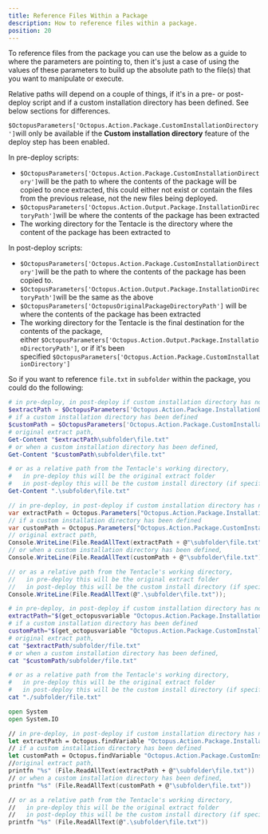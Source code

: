 ```yaml
---
title: Reference Files Within a Package
description: How to reference files within a package.
position: 20
---
```


To reference files from the package you can use the below as a guide to where the parameters are pointing to, then it's just a case of using the values of these parameters to build up the absolute path to the file(s) that you want to manipulate or execute.

Relative paths will depend on a couple of things, if it's in a pre- or post-deploy script and if a custom installation directory has been defined. See below sections for differences.

`$OctopusParameters['Octopus.Action.Package.CustomInstallationDirectory']`will only be available if the **Custom installation directory** feature of the deploy step has been enabled.

In pre-deploy scripts:

- `$OctopusParameters['Octopus.Action.Package.CustomInstallationDirectory']`will be the path to where the contents of the package will be copied to once extracted, this could either not exist or contain the files from the previous release, not the new files being deployed.
- `$OctopusParameters['Octopus.Action.Output.Package.InstallationDirectoryPath']`will be where the contents of the package has been extracted
- The working directory for the Tentacle is the directory where the content of the package has been extracted to

In post-deploy scripts:

- `$OctopusParameters['Octopus.Action.Package.CustomInstallationDirectory']`will be the path to where the contents of the package has been copied to.
- `$OctopusParameters['Octopus.Action.Output.Package.InstallationDirectoryPath']`will be the same as the above
- `$OctopusParameters['OctopusOriginalPackageDirectoryPath']` will be where the contents of the package has been extracted
- The working directory for the Tentacle is the final destination for the contents of the package, either `$OctopusParameters['Octopus.Action.Output.Package.InstallationDirectoryPath']`, or if it's been specified `$OctopusParameters['Octopus.Action.Package.CustomInstallationDirectory']`

So if you want to reference `file.txt` in `subfolder` within the package, you could do the following:

```powershell PowerShell
# in pre-deploy, in post-deploy if custom installation directory has not been defined
$extractPath = $OctopusParameters['Octopus.Action.Package.InstallationDirectoryPath'] 
# if a custom installation directory has been defined
$customPath = $OctopusParameters['Octopus.Action.Package.CustomInstallationDirectory']
# original extract path,
Get-Content "$extractPath\subfolder\file.txt"
# or when a custom installation directory has been defined,
Get-Content "$customPath\subfolder\file.txt"

# or as a relative path from the Tentacle's working directory, 
#   in pre-deploy this will be the original extract folder
#   in post-deploy this will be the custom install directory (if specified), otherwise the original extract folder
Get-Content ".\subfolder\file.txt"
```
```c# C#
// in pre-deploy, in post-deploy if custom installation directory has not been defined
var extractPath = Octopus.Parameters["Octopus.Action.Package.InstallationDirectoryPath"];
// if a custom installation directory has been defined
var customPath = Octopus.Parameters["Octopus.Action.Package.CustomInstallationDirectory"];
// original extract path,
Console.WriteLine(File.ReadAllText(extractPath + @"\subfolder\file.txt"));
// or when a custom installation directory has been defined,
Console.WriteLine(File.ReadAllText(customPath + @"\subfolder\file.txt"));

// or as a relative path from the Tentacle's working directory, 
//   in pre-deploy this will be the original extract folder
//   in post-deploy this will be the custom install directory (if specified), otherwise the original extract folder
Console.WriteLine(File.ReadAllText(@".\subfolder\file.txt"));
```
```bash Bash
# in pre-deploy, in post-deploy if custom installation directory has not been defined
extractPath="$(get_octopusvariable "Octopus.Action.Package.InstallationDirectoryPath")"
# if a custom installation directory has been defined
customPath="$(get_octopusvariable "Octopus.Action.Package.CustomInstallationDirectory")"
# original extract path,
cat "$extractPath/subfolder/file.txt"
# or when a custom installation directory has been defined,
cat "$customPath/subfolder/file.txt"

# or as a relative path from the Tentacle's working directory, 
#   in pre-deploy this will be the original extract folder
#   in post-deploy this will be the custom install directory (if specified), otherwise the original extract folder
cat "./subfolder/file.txt"
```
```fsharp F#
open System
open System.IO

// in pre-deploy, in post-deploy if custom installation directory has not been defined
let extractPath = Octopus.findVariable "Octopus.Action.Package.InstallationDirectoryPath"
// if a custom installation directory has been defined
let customPath = Octopus.findVariable "Octopus.Action.Package.CustomInstallationDirectory"
//original extract path,
printfn "%s" (File.ReadAllText(extractPath + @"\subfolder\file.txt"))
// or when a custom installation directory has been defined,
printfn "%s" (File.ReadAllText(customPath + @"\subfolder\file.txt"))

// or as a relative path from the Tentacle's working directory, 
//   in pre-deploy this will be the original extract folder
//   in post-deploy this will be the custom install directory (if specified), otherwise the original extract folder
printfn "%s" (File.ReadAllText(@".\subfolder\file.txt"))
```
